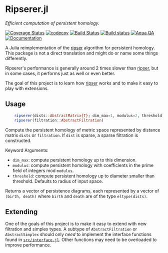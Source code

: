 # Ripserer.jl

_Efficient computation of persistent homology._

[![Coverage Status](https://coveralls.io/repos/github/mtsch/Ripserer.jl/badge.svg?branch=master)](https://coveralls.io/github/mtsch/Ripserer.jl?branch=master)
[![codecov](https://codecov.io/gh/mtsch/Ripserer.jl/branch/master/graph/badge.svg)](https://codecov.io/gh/mtsch/Ripserer.jl)
[![Build Status](https://travis-ci.org/mtsch/Ripserer.jl.svg?branch=master)](https://travis-ci.org/mtsch/Ripserer.jl)
[![Build status](https://ci.appveyor.com/api/projects/status/cc709npw3lp76yc8?svg=true)](https://ci.appveyor.com/project/mtsch/ripserer-jl)
[![Aqua QA](https://img.shields.io/badge/Aqua.jl-%F0%9F%8C%A2-aqua.svg)](https://github.com/tkf/Aqua.jl)
[![Documentation](https://img.shields.io/badge/docs-latest-blue.svg)](https://mtsch.github.io/Ripserer.jl/dev)

A Julia reimplementation of the [ripser](https://github.com/Ripser/ripser) algorithm for
persistent homology. This package is not a direct translation and might do or name some
things differently.

Ripserer's performance is generally around 2 times slower than
[ripser](https://github.com/Ripser/ripser), but in some cases, it performs just as well or
even better.

The goal of this project is to learn how [ripser](https://github.com/Ripser/ripser) works
and to make it easy to play with extensions.

## Usage

```julia
    ripserer(dists::AbstractMatrix{T}; dim_max=1, modulus=2, threshold)
    ripserer(filtration::AbstractFiltration)
```

Compute the persistent homology of metric space represented by distance matrix `dists` or
`filtration`. If `dist` is sparse, a sparse filtration is constructed.

Keyword Arguments:

* `dim_max`: compute persistent homology up to this dimension.
* `modulus`: compute persistent homology with coefficients in the prime field of integers
             mod `modulus`.
* `threshold`: compute persistent homology up to diameter smaller than threshold.
               Defaults to radius of input space.

Returns a vector of persistence diagrams, each represented by a vector of `(birth, death)`
where `birth` and `death` are of the type `eltype(dists)`.

## Extending

One of the goals of this project is to make it easy to extend with new filtration and
simplex types. A subtype of `AbstractFiltration` or `AbstractSimplex` should only _need_ to
implement the interface functions found in [`src/interface.jl`](src/interface.jl). Other
functions may need to be overloaded to improve performance.
